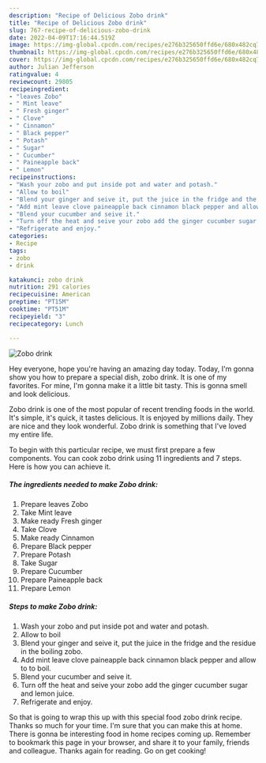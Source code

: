 ```yaml
---
description: "Recipe of Delicious Zobo drink"
title: "Recipe of Delicious Zobo drink"
slug: 767-recipe-of-delicious-zobo-drink
date: 2022-04-09T17:16:44.519Z
image: https://img-global.cpcdn.com/recipes/e276b325650ffd6e/680x482cq70/zobo-drink-recipe-main-photo.jpg
thumbnail: https://img-global.cpcdn.com/recipes/e276b325650ffd6e/680x482cq70/zobo-drink-recipe-main-photo.jpg
cover: https://img-global.cpcdn.com/recipes/e276b325650ffd6e/680x482cq70/zobo-drink-recipe-main-photo.jpg
author: Julian Jefferson
ratingvalue: 4
reviewcount: 29805
recipeingredient:
- "leaves Zobo"
- " Mint leave"
- " Fresh ginger"
- " Clove"
- " Cinnamon"
- " Black pepper"
- " Potash"
- " Sugar"
- " Cucumber"
- " Paineapple back"
- " Lemon"
recipeinstructions:
- "Wash your zobo and put inside pot and water and potash."
- "Allow to boil"
- "Blend your ginger and seive it, put the juice in the fridge and the residue in the boiling zobo."
- "Add mint leave clove paineapple back cinnamon black pepper and allow to to boil."
- "Blend your cucumber and seive it."
- "Turn off the heat and seive your zobo add the ginger cucumber sugar and lemon juice."
- "Refrigerate and enjoy."
categories:
- Recipe
tags:
- zobo
- drink

katakunci: zobo drink 
nutrition: 291 calories
recipecuisine: American
preptime: "PT15M"
cooktime: "PT51M"
recipeyield: "3"
recipecategory: Lunch

---
```



![Zobo drink](https://img-global.cpcdn.com/recipes/e276b325650ffd6e/680x482cq70/zobo-drink-recipe-main-photo.jpg)

Hey everyone, hope you're having an amazing day today. Today, I'm gonna show you how to prepare a special dish, zobo drink. It is one of my favorites. For mine, I'm gonna make it a little bit tasty. This is gonna smell and look delicious.



Zobo drink is one of the most popular of recent trending foods in the world. It's simple, it's quick, it tastes delicious. It is enjoyed by millions daily. They are nice and they look wonderful. Zobo drink is something that I've loved my entire life.


To begin with this particular recipe, we must first prepare a few components. You can cook zobo drink using 11 ingredients and 7 steps. Here is how you can achieve it.

<!--inarticleads1-->

##### The ingredients needed to make Zobo drink:

1. Prepare leaves Zobo
1. Take  Mint leave
1. Make ready  Fresh ginger
1. Take  Clove
1. Make ready  Cinnamon
1. Prepare  Black pepper
1. Prepare  Potash
1. Take  Sugar
1. Prepare  Cucumber
1. Prepare  Paineapple back
1. Prepare  Lemon




<!--inarticleads2-->

##### Steps to make Zobo drink:

1. Wash your zobo and put inside pot and water and potash.
1. Allow to boil
1. Blend your ginger and seive it, put the juice in the fridge and the residue in the boiling zobo.
1. Add mint leave clove paineapple back cinnamon black pepper and allow to to boil.
1. Blend your cucumber and seive it.
1. Turn off the heat and seive your zobo add the ginger cucumber sugar and lemon juice.
1. Refrigerate and enjoy.




So that is going to wrap this up with this special food zobo drink recipe. Thanks so much for your time. I'm sure that you can make this at home. There is gonna be interesting food in home recipes coming up. Remember to bookmark this page in your browser, and share it to your family, friends and colleague. Thanks again for reading. Go on get cooking!
